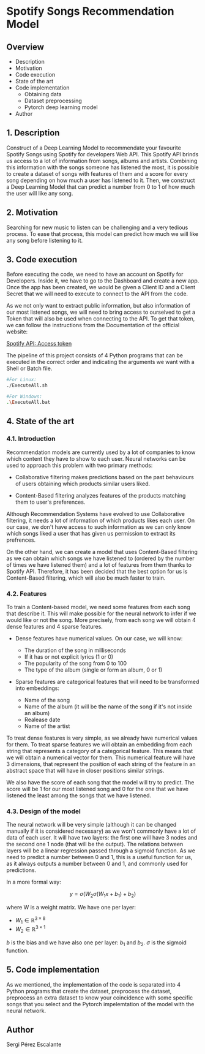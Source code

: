 # Spotify Songs Recommendation Model

## Overview

* Description
* Motivation
* Code execution
* State of the art
* Code implementation
    * Obtaining data
    * Dataset preprocessing
    * Pytorch deep learning model
* Author

## 1. Description

Construct of a Deep Learning Model to recommendate your favourite Spotify Songs using Spotify for developers Web API. This Spotify API brinds us access to a lot of information from songs, albums and artists. Combining this information with the songs someone has listened the most, it is possible to create a dataset of songs with features of them and a score for every song depending on how much a user has listened to it. Then, we construct a Deep Learning Model that can predict a number from 0 to 1 of how much the user will like any song.

## 2. Motivation

Searching for new music to listen can be challenging and a very tedious process. To ease that process, this model can predict how much we will like any song before listening to it.

## 3. Code execution

Before executing the code, we need to have an account on Spotify for Developers. Inside it, we have to go to the Dashboard and create a new app. Once the app has been created, we would be given a Client ID and a Client Secret that we will need to execute to connect to the API from the code.

As we not only want to extract public information, but also information of our most listened songs, we will need to bring access to ourselved to get a Token that will also be used when connecting to the API. To get that token, we can follow the instructions from the Documentation of the official website:

[Spotify API: Access token](https://developer.spotify.com/documentation/web-api/concepts/access-token)

The pipeline of this project consists of 4 Python programs that can be executed in the correct order and indicating the arguments we want with a Shell or  Batch file.

```bash
#For Linux:
./ExecuteAll.sh
```

```bash
#For Windows:
.\ExecuteAll.bat
```

## 4. State of the art

### 4.1. Introduction 

Recommendation models are currently used by a lot of companies to know which content they have to show to each user. Neural networks can be used to approach this problem with two primary methods:

* Collaborative filtering makes predictions based on the past behaviours of users obtaining which products similar users liked.

* Content-Based filtering analyzes features of the products matching them to user's preferences.

Although Recommendation Systems have evolved to use Collaborative filtering, it needs a lot of information of which products likes each user. On our case, we don't have access to such information as we can only know which songs liked a user that has given us permission to extract its prefrences. 

On the other hand, we can create a model that uses Content-Based filtering as we can obtain which songs we have listened to (ordered by the number of times we have listened them) and a lot of features from them thanks to Spotify API. Therefore, it has been decided that the best option for us is Content-Based filtering, which will also be much faster to train.

### 4.2. Features

To train a Content-based model, we need some features from each song that describe it. This will make possible for the neural network to infer if we would like or not the song. More precisely, from each song we will obtain 4 dense features and 4 sparse features.

* Dense features have numerical values. On our case, we will know:
    * The duration of the song in milliseconds
    * If it has or not explicit lyrics (1 or 0)
    * The popularity of the song from 0 to 100
    * The type of the album (single or form an album, 0 or 1)

* Sparse features are categorical features that will need to be transformed into embeddings:
    * Name of the song
    * Name of the album (it will be the name of the song if it's not inside an album)
    * Realease date
    * Name of the artist

To treat dense features is very simple, as we already have numerical values for them. To treat sparse features we will obtain an embedding from each string that represents a category of a categorical feature. This means that we will obtain a numerical vector for them. This numerical feature will have 3 dimensions, that represent the position of each string of the feature in an abstract space that will have in closer positions similar strings.

We also have the score of each song that the model will try to predict. The score will be 1 for our most listened song and 0 for the one that we have listened the least among the songs that we have listened.

### 4.3. Design of the model

The neural network will be very simple (although it can be changed manually if it is considered necessary) as we won't commonly have a lot of data of each user. It will have two layers: the first one will have 3 nodes and the second one 1 node (that will be the output). The relations between layers will be a linear regression passed through a sigmoid function. As we need to predict a number between 0 and 1, this is a useful function for us, as it always outputs a number between 0 and 1, and commonly used for predictions.

In a more formal way:

$$
y = \sigma(W_2\sigma(W_1 x + b_1) + b_2)
$$

where W is a weight matrix. We have one per layer:
* $W_1 ∈ \mathbb{R}^{3\times 8}$
* $W_2 ∈ \mathbb{R}^{3\times 1}$

$b$ is the bias and we have also one per layer: $b_1$ and $b_2$. $\sigma$ is the sigmoid function.

## 5. Code implementation

As we mentioned, the implementation of the code is separated into 4 Python programs that create the dataset, preprocess the dataset, preprocess an extra dataset to know your coincidence with some specific songs that you select and the Pytorch impelemtation of the model with the neural network.

## Author

Sergi Pérez Escalante